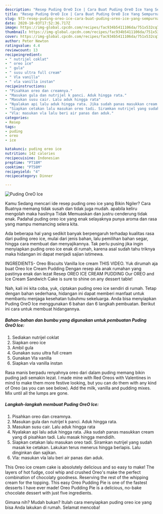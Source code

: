 ```yaml
---
description: "Resep Puding OreO Ice | Cara Buat Puding OreO Ice Yang Sempurna"
title: "Resep Puding OreO Ice | Cara Buat Puding OreO Ice Yang Sempurna"
slug: 973-resep-puding-oreo-ice-cara-buat-puding-oreo-ice-yang-sempurna
date: 2020-10-03T17:52:36.717Z
image: https://img-global.cpcdn.com/recipes/fac934b5411106da/751x532cq70/puding-oreo-ice-foto-resep-utama.jpg
thumbnail: https://img-global.cpcdn.com/recipes/fac934b5411106da/751x532cq70/puding-oreo-ice-foto-resep-utama.jpg
cover: https://img-global.cpcdn.com/recipes/fac934b5411106da/751x532cq70/puding-oreo-ice-foto-resep-utama.jpg
author: Peter Newton
ratingvalue: 4.4
reviewcount: 13
recipeingredient:
- " nutrijel coklat"
- " oreo ice"
- " gula"
- " susu ultra full cream"
- " Vla vanilla"
- " vla vanilla instan"
recipeinstructions:
- "Pisahkan oreo dan creamnya."
- "Masukan gula dan nutrijel k panci. Aduk hingga rata."
- "Masukan susu cair. Lalu aduk hingga rata"
- "Nyalakan api lalu aduk hingga rata. Jika sudah panas masukkan cream yang di pisahkan tadi. Lalu masak hingga mendidih."
- "Siapkan cetakan lalu masukan oreo tadi. Siramkan nutrijel yang sudah masak ke cetakan. Lakukan terus menerus hingga berlapis. Lalu dinginkan dan sajikan."
- "Vla: masukan vla lalu beri air panas dan aduk."
categories:
- Resep
tags:
- puding
- oreo
- ice

katakunci: puding oreo ice 
nutrition: 142 calories
recipecuisine: Indonesian
preptime: "PT18M"
cooktime: "PT58M"
recipeyield: "4"
recipecategory: Dinner

---
```



![Puding OreO Ice](https://img-global.cpcdn.com/recipes/fac934b5411106da/751x532cq70/puding-oreo-ice-foto-resep-utama.jpg)

Kamu Sedang mencari ide resep puding oreo ice yang Bikin Ngiler? Cara Buatnya memang tidak susah dan tidak juga mudah. apabila keliru mengolah maka hasilnya Tidak Memuaskan dan justru cenderung tidak enak. Padahal puding oreo ice yang enak selayaknya punya aroma dan rasa yang mampu memancing selera kita.

Ada beberapa hal yang sedikit banyak berpengaruh terhadap kualitas rasa dari puding oreo ice, mulai dari jenis bahan, lalu pemilihan bahan segar, hingga cara membuat dan menyajikannya. Tak perlu pusing jika ingin menyiapkan puding oreo ice enak di rumah, karena asal sudah tahu triknya maka hidangan ini dapat menjadi sajian istimewa.

INGREDIENTS- Oreo Biscuits Vanilla Ice cream THIS VIDEO. Yuk dirumah aja buat Oreo Ice Cream Pudding Dengan resep ala anak rumahan yang pastinya enak dan lezat Resep OREO ICE CREAM PUDDING Our OREO and Ice Cream Sandwich Cake is sure to shine on any dessert table!


Nah, kali ini kita coba, yuk, ciptakan puding oreo ice sendiri di rumah. Tetap dengan bahan sederhana, hidangan ini dapat memberi manfaat untuk membantu menjaga kesehatan tubuhmu sekeluarga. Anda bisa menyiapkan Puding OreO Ice menggunakan 6 bahan dan 6 langkah pembuatan. Berikut ini cara untuk membuat hidangannya.

<!--inarticleads1-->

##### Bahan-bahan dan bumbu yang digunakan untuk pembuatan Puding OreO Ice:

1. Sediakan  nutrijel coklat
1. Siapkan  oreo ice
1. Ambil  gula
1. Gunakan  susu ultra full cream
1. Gunakan  Vla vanilla
1. Siapkan  vla vanilla instan


Rasa manis berpadu renyahnya oreo dari dalam puding memang bikin puding jadi semakin lezat. I made mine with Red Oreos with Valentines in mind to make them more festive looking, but you can do them with any kind of Oreo (as you can see below). Add the milk, vanilla and pudding mixes. Mix until all the lumps are gone. 

<!--inarticleads2-->

##### Langkah-langkah membuat Puding OreO Ice:

1. Pisahkan oreo dan creamnya.
1. Masukan gula dan nutrijel k panci. Aduk hingga rata.
1. Masukan susu cair. Lalu aduk hingga rata
1. Nyalakan api lalu aduk hingga rata. Jika sudah panas masukkan cream yang di pisahkan tadi. Lalu masak hingga mendidih.
1. Siapkan cetakan lalu masukan oreo tadi. Siramkan nutrijel yang sudah masak ke cetakan. Lakukan terus menerus hingga berlapis. Lalu dinginkan dan sajikan.
1. Vla: masukan vla lalu beri air panas dan aduk.


This Oreo ice cream cake is absolutely delicious and so easy to make! The layers of hot fudge, cool whip and crushed Oreo&#39;s make the perfect combination of chocolaty goodness. Reserving the rest of the whipping cream for the topping. This easy Oreo Pudding Pie is one of the fastest desserts I have ever made! Oreo Pudding Pie is a delicious, no-bake chocolate dessert with just five ingredients. 

Gimana nih? Mudah bukan? Itulah cara menyiapkan puding oreo ice yang bisa Anda lakukan di rumah. Selamat mencoba!
